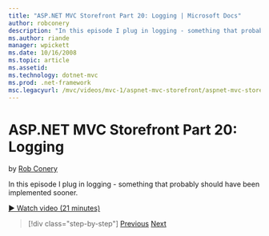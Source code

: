```yaml
---
title: "ASP.NET MVC Storefront Part 20: Logging | Microsoft Docs"
author: robconery
description: "In this episode I plug in logging - something that probably should have been implemented sooner."
ms.author: riande
manager: wpickett
ms.date: 10/16/2008
ms.topic: article
ms.assetid: 
ms.technology: dotnet-mvc
ms.prod: .net-framework
msc.legacyurl: /mvc/videos/mvc-1/aspnet-mvc-storefront/aspnet-mvc-storefront-part-20-logging
---
```

ASP.NET MVC Storefront Part 20: Logging
====================
by [Rob Conery](https://github.com/robconery)

In this episode I plug in logging - something that probably should have been implemented sooner.

[&#9654; Watch video (21 minutes)](https://channel9.msdn.com/Blogs/ASP-NET-Site-Videos/aspnet-mvc-storefront-part-20-logging)

>[!div class="step-by-step"] [Previous](aspnet-mvc-storefront-part-19a-windows-workflow-followup.md) [Next](aspnet-mvc-storefront-part-21-order-manager-and-personalization.md)